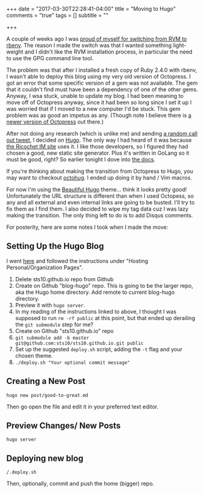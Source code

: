+++
date = "2017-03-30T22:28:41-04:00"
title = "Moving to Hugo"
comments = "true"
tags = []
subtitle = ""

+++

A couple of weeks ago I was [proud of myself for switching from RVM to rbenv](https://twitter.com/sts10/status/839933857679949829). The reason I made the switch was that I wanted something light-weight and I didn't like the RVM installation process, in particular the need to use the GPG command line tool.

The problem was that after I installed a fresh copy of Ruby 2.4.0 with rbenv, I wasn't able to deploy this blog using my very old version of Octopress. I got an error that some specific version of a gem was not available. The gem that it couldn't find must have been a dependency of one of the other gems. Anyway, I wsa stuck, unable to update my blog. I had been meaning to move off of Octopress anyway, since it had been so long since I set it up I was worried that if I moved to a new computer I'd be stuck. This gem problem was as good an impetus as any. (Though note I believe there is [a newer version of Octopress](https://github.com/octopress/octopress) out there.)

After not doing any research (which is unlike me) and sending [a random call out tweet](https://twitter.com/sts10/status/846463935184355328), I decided on [Hugo](https://gohugo.io). The only way I had heard of it was because [the Ricochet IM site](https://ricochet.im/) uses it. I like those developers, so I figured they had chosen a good, new static site generator. Plus it's written in GoLang so it must be good, right? So earlier tonight I dove into [the docs](https://gohugo.io/overview/introduction/).

If you're thinking about making the transition from Octopress to Hugo, you may want to checkout [octohug](https://github.com/codebrane/octohug). I ended up doing it by hand / Vim macros.

For now I'm using the [Beautiful Hugo](http://themes.gohugo.io/beautifulhugo/) theme... think it looks pretty good! Unfortunately the URL structure is different than when I used Octopess, so any and all external and even internal links are going to be busted. I'll try to fix them as I find them. I also decided to wipe my tag data cuz I was lazy making the transition. The only thing left to do is to add Disqus comments.


For posterity, here are some notes I took when I made the move: 

## Setting Up the Hugo Blog

I went [here](https://gohugo.io/tutorials/github-pages-blog/) and followed the instructions under "Hosting Personal/Organization Pages". 

1. Delete sts10.github.io repo from Github
2. Create on Github "blog-hugo" repo. This is going to be the larger repo, aka the Hugo home directory. Add remote to current blog-hugo directory.
3. Preview it with `hugo server`. 
4. In my reading of the instructions linked to above, I thought I was supposed to run `rm -rf public` at this point, but that ended up derailing the `git submodule` step for me?
5. Create on Github "sts10.github.io" repo
6. `git submodule add -b master git@github.com:sts10/sts10.github.io.git public`
7. Set up the suggested `deploy.sh` script, adding the `-t` flag and your chosen theme.
8. `./deploy.sh "Your optional commit message"`

## Creating a New Post

`hugo new post/good-to-great.md`

Then go open the file and edit it in your preferred text editor.

## Preview Changes/ New Posts

`hugo server`

## Deploying new blog

`/.deploy.sh`

Then, optionally, commit and push the home (bigger) repo.



